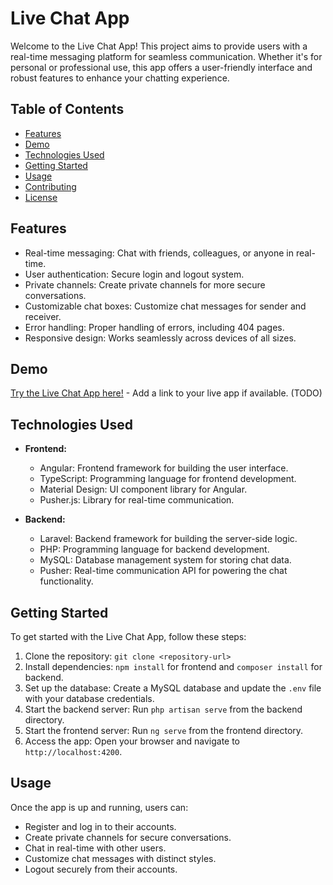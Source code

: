 # Live Chat App

Welcome to the Live Chat App! This project aims to provide users with a real-time messaging platform for seamless communication. Whether it's for personal or professional use, this app offers a user-friendly interface and robust features to enhance your chatting experience.

## Table of Contents

- [Features](#features)
- [Demo](#demo)
- [Technologies Used](#technologies-used)
- [Getting Started](#getting-started)
- [Usage](#usage)
- [Contributing](#contributing)
- [License](#license)

## Features

- Real-time messaging: Chat with friends, colleagues, or anyone in real-time.
- User authentication: Secure login and logout system.
- Private channels: Create private channels for more secure conversations.
- Customizable chat boxes: Customize chat messages for sender and receiver.
- Error handling: Proper handling of errors, including 404 pages.
- Responsive design: Works seamlessly across devices of all sizes.

## Demo

[Try the Live Chat App here!](#) - Add a link to your live app if available. (TODO)

## Technologies Used

- **Frontend:**
  - Angular: Frontend framework for building the user interface.
  - TypeScript: Programming language for frontend development.
  - Material Design: UI component library for Angular.
  - Pusher.js: Library for real-time communication.
  
- **Backend:**
  - Laravel: Backend framework for building the server-side logic.
  - PHP: Programming language for backend development.
  - MySQL: Database management system for storing chat data.
  - Pusher: Real-time communication API for powering the chat functionality.
  
## Getting Started

To get started with the Live Chat App, follow these steps:

1. Clone the repository: `git clone <repository-url>`
2. Install dependencies: `npm install` for frontend and `composer install` for backend.
3. Set up the database: Create a MySQL database and update the `.env` file with your database credentials.
4. Start the backend server: Run `php artisan serve` from the backend directory.
5. Start the frontend server: Run `ng serve` from the frontend directory.
6. Access the app: Open your browser and navigate to `http://localhost:4200`.

## Usage

Once the app is up and running, users can:

- Register and log in to their accounts.
- Create private channels for secure conversations.
- Chat in real-time with other users.
- Customize chat messages with distinct styles.
- Logout securely from their accounts.
